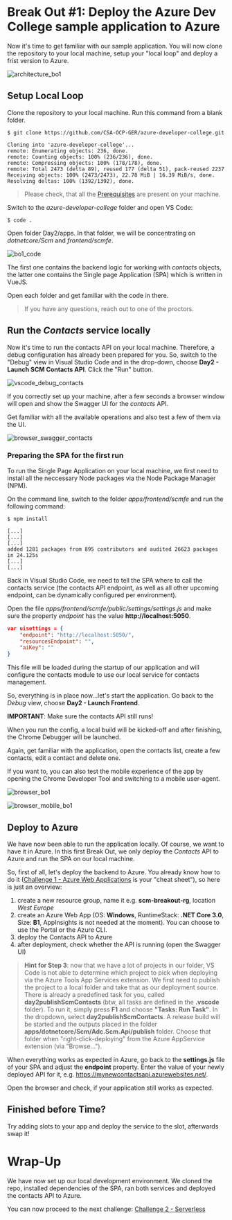 # Break Out #1: Deploy the Azure Dev College sample application to Azure #

Now it's time to get familiar with our sample application. You will now clone the repository to your local machine, setup your "local loop" and deploy a frist version to Azure.

![architecture_bo1](./img/architecture_bo1.png "architecture_bo1")

## Setup Local Loop ##

Clone the repository to your local machine. Run this command from a blank folder.

```shell
$ git clone https://github.com/CSA-OCP-GER/azure-developer-college.git

Cloning into 'azure-developer-college'...
remote: Enumerating objects: 236, done.
remote: Counting objects: 100% (236/236), done.
remote: Compressing objects: 100% (178/178), done.
remote: Total 2473 (delta 89), reused 177 (delta 51), pack-reused 2237
Receiving objects: 100% (2473/2473), 22.78 MiB | 16.39 MiB/s, done.
Resolving deltas: 100% (1392/1392), done.
```

> Please check, that all the [Prerequisites](challenges/challenge-0.md) are present on your machine.

Switch to the *azure-developer-college* folder and open VS Code:

```shell
$ code .
```

Open folder Day2/apps. In that folder, we will be concentrating on *dotnetcore/Scm* and *frontend/scmfe*.

![bo1_code](./img/bo1_code.png "bo1_code")

The first one contains the backend logic for working with *contacts* objects, the latter one contains the Single page Application (SPA) which is written in VueJS.

Open each folder and get familiar with the code in there.

> If you have any questions, reach out to one of the proctors.

## Run the *Contacts* service locally ##

Now it's time to run the contacts API on your local machine. Therefore, a debug configuration has already been prepared for you. So, switch to the "Debug" view in Visual Studio Code and in the drop-down, choose **Day2 - Launch SCM Contacts API**. Click the "Run" button.

![vscode_debug_contacts](./img/vscode_debug_contacts.png "vscode_debug_contacts")

If you correctly set up your machine, after a few seconds a browser window will open and show the Swagger UI for the *contacts* API.

Get familiar with all the available operations and also test a few of them via the UI.

![browser_swagger_contacts](./img/browser_swagger_contacts.png "browser_swagger_contacts")

### Preparing the SPA for the first run ###

To run the Single Page Application on your local machine, we first need to install all the neccessary Node packages via the Node Package Manager (NPM).

On the command line, switch to the folder *apps/frontend/scmfe* and run the following command:

```shell
$ npm install

[...]
[...]
[...]
added 1281 packages from 895 contributors and audited 26623 packages in 24.125s
[...]
[...]
```

Back in Visual Studio Code, we need to tell the SPA where to call the contacts service (the contacts API endpoint, as well as all other upcoming endpoint, can be dynamically configured per environment).

Open the file *apps/frontend/scmfe/public/settings/settings.js* and make sure the property *endpoint* has the value **http://localhost:5050**.

```json
var uisettings = {
    "endpoint": "http://localhost:5050/",
    "resourcesEndpoint": "",
    "aiKey": ""
}
```

This file will be loaded during the startup of our application and will configure the contacts module to use our local service for contacts management.

So, everything is in place now...let's start the application. Go back to the *Debug* view, choose **Day2 - Launch Frontend**.

**IMPORTANT**: Make sure the contacts API still runs!

When you run the config, a local build will be kicked-off and after finishing, the Chrome Debugger will be launched.

Again, get familiar with the application, open the contacts list, create a few contacts, edit a contact and delete one.

If you want to, you can also test the mobile experience of the app by opening the Chrome Developer Tool and switching to a mobile user-agent. 

![browser_bo1](./img/browser_bo1.png "browser_bo1")

![browser_mobile_bo1](./img/browser_mobile_bo1.png "browser_mobile_bo1")

## Deploy to Azure ##

We have now been able to run the application locally. Of course, we want to have it in Azure. In this first Break Out, we only deploy the *Contacts* API to Azure and run the SPA on our local machine.

So, first of all, let's deploy the backend to Azure. You already know how to do it ([Challenge 1 - Azure Web Applications](./challenge-1.md) is your "cheat sheet"), so here is just an overview:

1. create a new resource group, name it e.g. **scm-breakout-rg**, location *West Europe*
1. create an Azure Web App (OS: **Windows**, RuntimeStack: **.NET Core 3.0**, Size: **B1**, AppInsights is not needed at the moment). You can choose to use the Portal or the Azure CLI.
1. deploy the Contacts API to Azure
1. after deployment, check whether the API is running (open the Swagger UI)

> **Hint for Step 3**: now that we have a lot of projects in our folder, VS Code is not able to determine which project to pick when deploying via the Azure Tools App Services extension. We first need to publish the project to a local folder and take that as our deployment source. There is already a predefined task for you, called **day2publishScmContacts** (btw, all tasks are defined in the **.vscode** folder). To run it, simply press **F1** and choose **"Tasks: Run Task"**. In the dropdown, select **day2publishScmContacts**. A release build will be started and the outputs placed in the folder **apps/dotnetcore/Scm/Adc.Scm.Api/publish** folder. Choose that folder when "right-click-deploying" from the Azure AppService extension (via "Browse...").

When everything works as expected in Azure, go back to the **settings.js** file of your SPA and adjust the **endpoint** property. Enter the value of your newly deployed API for it, e.g. https://mynewcontactsapi.azurewebsites.net/.

Open the browser and check, if your application still works as expected.

## Finished before Time? ##

Try adding slots to your app and deploy the service to the slot, afterwards swap it!

# Wrap-Up #

We have now set up our local development environment. We cloned the repo, installed dependencies of the SPA, ran both services and deployed the contacts API to Azure.

You can now proceed to the next challenge: [Challenge 2 - Serverless](./challenge-2.md)
